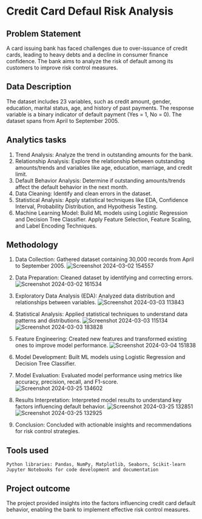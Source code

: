 
# Credit Card Defaul Risk Analysis






## Problem Statement

A card issuing bank has faced challenges due to over-issuance of credit cards, leading to heavy debts and a decline in consumer finance confidence. The bank aims to analyze the risk of default among its customers to improve risk control measures.
## Data Description
The dataset includes 23 variables, such as credit amount, gender, education, marital status, age, and history of past payments. The response variable is a binary indicator of default payment (Yes = 1, No = 0). The dataset spans from April to September 2005.
## Analytics tasks

1. Trend Analysis: Analyze the trend in outstanding amounts for the bank.
2. Relationship Analysis: Explore the relationship between outstanding amounts/trends and variables like age, education, marriage, and credit limit.
3. Default Behavior Analysis: Determine if outstanding amounts/trends affect the default behavior in the next month.
4. Data Cleaning: Identify and clean errors in the dataset.
5. Statistical Analysis: Apply statistical techniques like EDA, Confidence Interval, Probability Distribution, and Hypothesis Testing.
6. Machine Learning Model: Build ML models using Logistic Regression and Decision Tree Classifier. Apply Feature Selection, Feature Scaling, and Label Encoding Techniques.
## Methodology
1. Data Collection: Gathered dataset containing 30,000 records from April to September 2005.
   ![Screenshot 2024-03-02 154557](https://github.com/SaarthakSharma-906/Credit-Card-Trend-Analysis/assets/140886068/85d786f1-b567-4243-9253-807715435f3b)

2. Data Preparation: Cleaned dataset by identifying and correcting errors.
   ![Screenshot 2024-03-02 161534](https://github.com/SaarthakSharma-906/Credit-Card-Trend-Analysis/assets/140886068/14c3ff40-1a83-4003-ba42-54b3e442b1f5)

3. Exploratory Data Analysis (EDA): Analyzed data distribution and relationships between variables.
   ![Screenshot 2024-03-03 113843](https://github.com/SaarthakSharma-906/Credit-Card-Trend-Analysis/assets/140886068/910759ed-3fc3-4a05-83e1-32bfe7138206)

4. Statistical Analysis: Applied statistical techniques to understand data patterns and distributions.
   ![Screenshot 2024-03-03 115134](https://github.com/SaarthakSharma-906/Credit-Card-Trend-Analysis/assets/140886068/8f194e9b-982b-4dc3-83c7-d075c2f5ef84)
   ![Screenshot 2024-03-03 183828](https://github.com/SaarthakSharma-906/Credit-Card-Trend-Analysis/assets/140886068/2d0de906-ed04-4f13-b7c6-86741639f2b4)

5. Feature Engineering: Created new features and transformed existing ones to improve model performance.
   ![Screenshot 2024-03-04 151838](https://github.com/SaarthakSharma-906/Credit-Card-Trend-Analysis/assets/140886068/42f23ac6-0daf-4a70-8958-0798334305b1)

6.  Model Development: Built ML models using Logistic Regression and Decision Tree Classifier.
7. Model Evaluation: Evaluated model performance using metrics like accuracy, precision, recall, and F1-score.
   ![Screenshot 2024-03-25 134602](https://github.com/SaarthakSharma-906/Credit-Card-Trend-Analysis/assets/140886068/d4bdb4c7-b836-4485-9c07-a8edcebd091e)

8. Results Interpretation: Interpreted model results to understand key factors influencing default behavior.
   ![Screenshot 2024-03-25 132851](https://github.com/SaarthakSharma-906/Credit-Card-Trend-Analysis/assets/140886068/c0053bbe-de18-4c84-928b-dd1850719492)
   ![Screenshot 2024-03-25 132925](https://github.com/SaarthakSharma-906/Credit-Card-Trend-Analysis/assets/140886068/d134d1aa-c53e-4c54-b10c-eafbbcbc0aff)

9. Conclusion: Concluded with actionable insights and recommendations for risk control strategies.
## Tools used
    Python libraries: Pandas, NumPy, Matplotlib, Seaborn, Scikit-learn
    Jupyter Notebooks for code development and documentation
## Project outcome
The project provided insights into the factors influencing credit card default behavior, enabling the bank to implement effective risk control measures.
